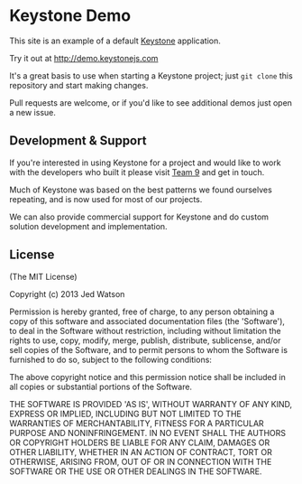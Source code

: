 Keystone Demo
=============

This site is an example of a default [Keystone](http://keystonejs.com) application.

Try it out at http://demo.keystonejs.com

It's a great basis to use when starting a Keystone project; just `git clone`
this repository and start making changes.

Pull requests are welcome, or if you'd like to see additional demos just open a
new issue.


## Development &amp; Support

If you're interested in using Keystone for a project and would like to work with
the developers who built it please visit [Team 9](http://www.team9.com.au) and
get in touch.

Much of Keystone was based on the best patterns we found ourselves repeating,
and is now used for most of our projects.

We can also provide commercial support for Keystone and do custom solution
development and implementation.


## License

(The MIT License)

Copyright (c) 2013 Jed Watson

Permission is hereby granted, free of charge, to any person obtaining
a copy of this software and associated documentation files (the
'Software'), to deal in the Software without restriction, including
without limitation the rights to use, copy, modify, merge, publish,
distribute, sublicense, and/or sell copies of the Software, and to
permit persons to whom the Software is furnished to do so, subject to
the following conditions:

The above copyright notice and this permission notice shall be
included in all copies or substantial portions of the Software.

THE SOFTWARE IS PROVIDED 'AS IS', WITHOUT WARRANTY OF ANY KIND,
EXPRESS OR IMPLIED, INCLUDING BUT NOT LIMITED TO THE WARRANTIES OF
MERCHANTABILITY, FITNESS FOR A PARTICULAR PURPOSE AND NONINFRINGEMENT.
IN NO EVENT SHALL THE AUTHORS OR COPYRIGHT HOLDERS BE LIABLE FOR ANY
CLAIM, DAMAGES OR OTHER LIABILITY, WHETHER IN AN ACTION OF CONTRACT,
TORT OR OTHERWISE, ARISING FROM, OUT OF OR IN CONNECTION WITH THE
SOFTWARE OR THE USE OR OTHER DEALINGS IN THE SOFTWARE.
